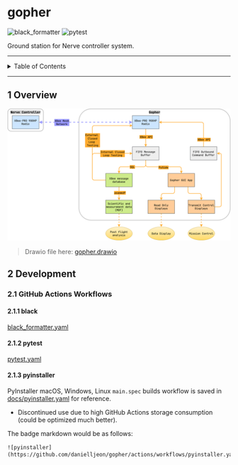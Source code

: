 # gopher

![black_formatter](https://github.com/danielljeon/gopher/actions/workflows/black_formatter.yaml/badge.svg)
![pytest](https://github.com/danielljeon/gopher/actions/workflows/pytest.yaml/badge.svg)

Ground station for Nerve controller system.

---

<details markdown="1">
  <summary>Table of Contents</summary>

<!-- TOC -->
* [gopher](#gopher)
  * [1 Overview](#1-overview)
  * [2 Development](#2-development)
    * [2.1 GitHub Actions Workflows](#21-github-actions-workflows)
      * [2.1.1 black](#211-black)
      * [2.1.2 pytest](#212-pytest)
      * [2.1.3 pyinstaller](#213-pyinstaller)
<!-- TOC -->

</details>

---

## 1 Overview

![gopher.drawio.png](docs/gopher.drawio.png)

> Drawio file here: [gopher.drawio](docs/gopher.drawio)

## 2 Development

### 2.1 GitHub Actions Workflows

#### 2.1.1 black

[black_formatter.yaml](.github/workflows/black_formatter.yaml)

#### 2.1.2 pytest

[pytest.yaml](.github/workflows/pytest.yaml)

#### 2.1.3 pyinstaller

PyInstaller macOS, Windows, Linux `main.spec` builds workflow is saved
in [docs/pyinstaller.yaml](docs/pyinstaller.yaml) for reference.

- Discontinued use due to high GitHub Actions storage consumption (could be
  optimized much better).

The badge markdown would be as follows:

```
![pyinstaller](https://github.com/danielljeon/gopher/actions/workflows/pyinstaller.yaml/badge.svg)
```
